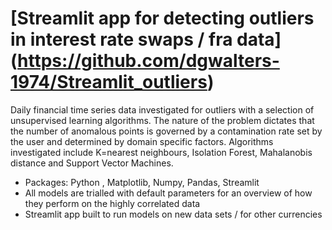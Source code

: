 # [Streamlit app for detecting outliers in interest rate swaps / fra data] (https://github.com/dgwalters-1974/Streamlit_outliers)

Daily financial time series data investigated for outliers with a selection of unsupervised learning algorithms. The nature of the problem dictates that the number of
anomalous points is governed by a contamination rate set by the user and determined by domain specific factors. Algorithms investigated include K=nearest neighbours,
Isolation Forest, Mahalanobis distance and Support Vector Machines.
* Packages: Python , Matplotlib, Numpy, Pandas, Streamlit
* All models are trialled with default parameters for an overview of how they perform on the highly correlated data
* Streamlit app built to run models on new data sets / for other currencies 



